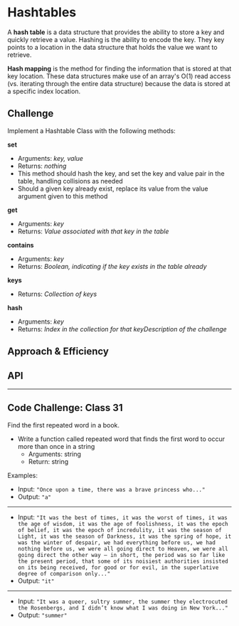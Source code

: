 # Hashtables

A **hash table** is a data structure that provides the ability to store a key and quickly retrieve a value. Hashing is the ability to encode the key. They key points to a location in the data structure that holds the value we want to retrieve.

**Hash mapping** is the method for finding the information that is stored at that key location. These data structures make use of an array's O(1) read access (vs. iterating through the entire data structure) because the data is stored at a specific index location.

## Challenge

Implement a Hashtable Class with the following methods:

**set**

- Arguments: *key, value*
- Returns: *nothing*
- This method should hash the key, and set the key and value pair in the table, handling collisions as needed
- Should a given key already exist, replace its value from the value argument given to this method

**get**

- Arguments: *key*
- Returns: *Value associated with that key in the table*

**contains**

- Arguments: *key*
- Returns: *Boolean, indicating if the key exists in the table already*

**keys**

- Returns: *Collection of keys*

**hash**

- Arguments: *key*
- Returns: *Index in the collection for that keyDescription of the challenge*

## Approach & Efficiency
<!-- What approach did you take? Why? What is the Big O space/time for this approach? -->

## API
<!-- Description of each method publicly available in each of your hashtable -->
----------------------------

## Code Challenge: Class 31

Find the first repeated word in a book.

- Write a function called repeated word that finds the first word to occur more than once in a string
  - Arguments: string
  - Return: string

Examples:

- Input: `"Once upon a time, there was a brave princess who..."`
- Output: `"a"`

-----------------------------

- Input: `"It was the best of times, it was the worst of times, it was the age of wisdom, it was the age of foolishness, it was the epoch of belief, it was the epoch of incredulity, it was the season of Light, it was the season of Darkness, it was the spring of hope, it was the winter of despair, we had everything before us, we had nothing before us, we were all going direct to Heaven, we were all going direct the other way – in short, the period was so far like the present period, that some of its noisiest authorities insisted on its being received, for good or for evil, in the superlative degree of comparison only..."`
- Output: `"it"`

-----------------------------

- Input: `"It was a queer, sultry summer, the summer they electrocuted the Rosenbergs, and I didn’t know what I was doing in New York..."`
- Output: `"summer"`
